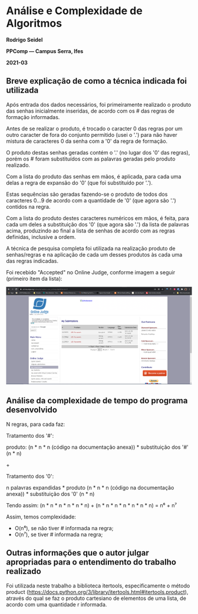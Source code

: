 # Análise e Complexidade de Algoritmos

**Rodrigo Seidel**

**PPComp — Campus Serra, Ifes**

**2021-03**

## Breve explicação de como a técnica indicada foi utilizada
Após entrada dos dados necessários, foi primeiramente realizado o produto das senhas inicialmente inseridas, de acordo com os # das regras de formação informadas.

Antes de se realizar o produto, é trocado o caracter 0 das regras por um outro caracter de fora do conjunto permitido (usei o '.') para não haver mistura de caracteres 0 da senha com a '0' da regra de formação.

O produto destas senhas geradas contém o '.' (no lugar dos '0' das regras), porém os # foram substituídos com as palavras geradas pelo produto realizado.

Com a lista do produto das senhas em mãos, é aplicada, para cada uma delas a regra de expansão do '0' (que foi substituído por '.'). 

Estas sequências são geradas fazendo-se o produto de todos dos caracteres 0...9 de acordo com a quantidade de '0' (que agora são '.') contidos na regra.

Com a lista do produto destes caracteres numéricos em mãos, é feita, para cada um deles a substituição dos '0' (que agora são '.') da lista de palavras acima, produzindo ao final a lista de senhas de acordo com as regras definidas, inclusive a ordem.


A técnica de pesquisa completa foi utilizada na realização produto de senhas/regras e na aplicação de cada um desses produtos às cada uma das regras indicadas.



Foi recebido "Accepted" no Online Judge, conforme imagem a seguir (primeiro item da lista):

![Veredito](./00628-veredito.png)

## Análise da complexidade de tempo do programa desenvolvido

N regras, para cada faz:

Tratamento dos '#': 

produto: (n * n * n (código na documentação anexa)) * substituição dos '#' (n * n)

\+ 

Tratamento dos '0': 

n palavras expandidas * produto (n * n * n (código na documentação anexa)) * substituição dos '0' (n * n)


Tendo assim:
(n * n * n * n * n * n) + (n * n * n * n * n * n * n) = n⁶ + n⁷


Assim, temos complexidade:
- O(n⁶), se não tiver # informada na regra;
- O(n⁷), se tiver # informada na regra;



## Outras informações que o autor julgar apropriadas para o entendimento do trabalho realizado
Foi utilizada neste trabalho a biblioteca itertools, especificamente o método product (https://docs.python.org/3/library/itertools.html#itertools.product), através do qual se faz o produto cartesiano de elementos de uma lista, de acordo com uma quantidade r informada.
